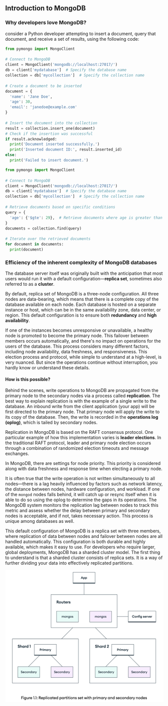 ## Introduction to MongoDB

### Why developers love MongoDB?

consider a Python developer attempting to insert a document, query that document, and receive a set of results, using the following code:

```py
from pymongo import MongoClient 

# Connect to MongoDB 
client = MongoClient('mongodb://localhost:27017/') 
db = client['mydatabase']  # Specify the database name 
collection = db['mycollection']  # Specify the collection name 

# Create a document to be inserted 
document = {   
  'name': 'Jane Doe',  
  'age': 30,   
  'email': 'janedoe@example.com' 
}

# Insert the document into the collection 
result = collection.insert_one(document)  
# Check if the insertion was successful 
if result.acknowledged:   
  print('Document inserted successfully.')  
  print('Inserted document ID:', result.inserted_id) 
else:   
  print('Failed to insert document.')
```

```py
from pymongo import MongoClient 

# Connect to MongoDB 
client = MongoClient('mongodb://localhost:27017/') 
db = client['mydatabase']  # Specify the database name 
collection = db['mycollection']  # Specify the collection name 

# Retrieve documents based on specific conditions 
query = {   
  'age': {'$gte': 29},  # Retrieve documents where age is greater than or equal to 29 
}
documents = collection.find(query) 

# Iterate over the retrieved documents 
for document in documents:   
  print(document)
```

### Efficiency of the inherent complexity of MongoDB databases

The database server itself was originally built with the anticipation that most users would run it with a default configuration—**replica set**, sometimes also referred to as a **cluster**.

By default, replica set of MongoDB is a three-node configuration. All three nodes are data-bearing, which means that there is a complete copy of the database available on each node. Each database is hosted on a separate instance or host, which can be in the same availability zone, data center, or region. This default configuration is to ensure both **redundancy** and **high availability**.

If one of the instances becomes unresponsive or unavailable, a healthy node is promoted to become the primary node. This failover between members occurs automatically, and there's no impact on operations for the users of the database. This process considers many different factors, including node availability, data freshness, and responsiveness. This election process and protocol, while simple to understand at a high-level, is very nuanced. But since the operations continue without interruption, you hardly know or understand these details.

#### How is this possible?

Behind the scenes, write operations to MongoDB are propagated from the primary node to the secondary nodes via a process called **replication**. The best way to explain replication is with the example of a single write to the database. An inbound write from the client application (your app) will be first directed to the primary node. That primary node will apply the write to its copy of the database. Then, the write is recorded in the **operations log (oplog)**, which is tailed by secondary nodes.

Replication in MongoDB is based on the RAFT consensus protocol. One particular example of how this implementation varies is **leader elections**. In the traditional RAFT protocol, leader and primary node election occurs through a combination of randomized election timeouts and message exchanges. 

In MongoDB, there are settings for node priority. This priority is considered along with data freshness and response time when electing a primary node.

It is often true that the write operation is not written simultaneously to all nodes—there is a lag heavily influenced by factors such as network latency, the distance between nodes, hardware configuration, and workload. If one of the `mongod` nodes falls behind, it will catch up or resync itself when it is able to do so using the oplog to determine the gaps in its operations. The MongoDB system monitors the replication lag between nodes to track this metric and assess whether the delay between primary and secondary nodes is acceptable, and if not, takes necessary action. This process is unique among databases as well.

This default configuration of MongoDB is a replica set with three members, where replication of data between nodes and failover between nodes are all handled automatically. This configuration is both durable and highly available, which makes it easy to use. For developers who require larger, global deployments, MongoDB has a sharded cluster model. The first thing to understand is that a sharded cluster consists of replica sets. It is a way of further dividing your data into effectively replicated partitions.

![image-20241120201804286](./images/image-20241120201804286.png)